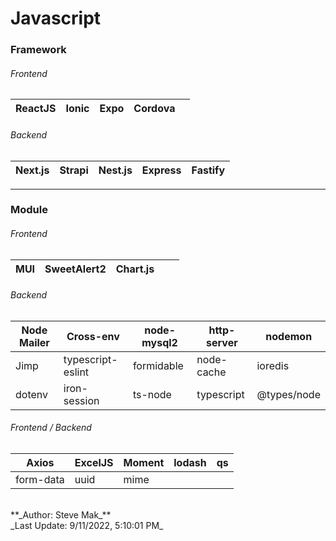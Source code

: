 # Javascript

### Framework
###### Frontend
| ReactJS | Ionic | Expo | Cordova | |
| - | - | - | - | - |

###### Backend
| Next.js | Strapi | Nest.js | Express | Fastify |
| - | - | - | - | - |

---

### Module
###### Frontend
| MUI | SweetAlert2 | Chart.js | | |
| - | - | - | - | - |

###### Backend
| Node Mailer | Cross-env | node-mysql2 | http-server | nodemon |
| - | - | - | - | - |
| Jimp | typescript-eslint | formidable | node-cache | ioredis |
| dotenv | iron-session | ts-node | typescript | @types/node

###### Frontend / Backend
| Axios | ExcelJS | Moment | lodash | qs |
| - | - | - | - | - |
| form-data | uuid | mime |

<br />
**_Author: Steve Mak_**<br />
_Last Update: 9/11/2022, 5:10:01 PM_
